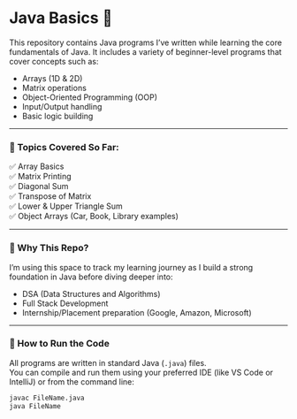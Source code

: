 # Java Basics 🚀

This repository contains Java programs I’ve written while learning the core fundamentals of Java. It includes a variety of beginner-level programs that cover concepts such as:

- Arrays (1D & 2D)
- Matrix operations
- Object-Oriented Programming (OOP)
- Input/Output handling
- Basic logic building

---

### 📁 Topics Covered So Far:

✅ Array Basics  
✅ Matrix Printing  
✅ Diagonal Sum  
✅ Transpose of Matrix  
✅ Lower & Upper Triangle Sum  
✅ Object Arrays (Car, Book, Library examples)

---

### 📌 Why This Repo?

I’m using this space to track my learning journey as I build a strong foundation in Java before diving deeper into:

- DSA (Data Structures and Algorithms)  
- Full Stack Development  
- Internship/Placement preparation (Google, Amazon, Microsoft)

---

### 🔧 How to Run the Code

All programs are written in standard Java (`.java`) files.  
You can compile and run them using your preferred IDE (like VS Code or IntelliJ) or from the command line:

```bash
javac FileName.java
java FileName
